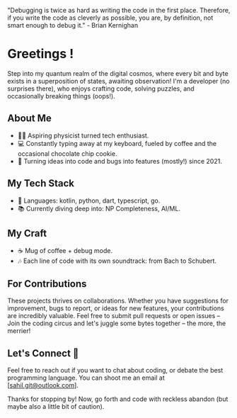 "Debugging is twice as hard as writing the code in the first place. Therefore, if you write the code as cleverly as possible, you are, by definition, not smart enough to debug it." - Brian Kernighan

# Greetings !

Step into my quantum realm of the digital cosmos, where every bit and byte exists in a superposition of states, awaiting observation!
I'm a developer (no surprises there), who enjoys crafting code, solving puzzles, and occasionally breaking things (oops!).

## About Me

- 🧙‍♂️ Aspiring physicist turned tech enthusiast.
- 💻 Constantly typing away at my keyboard, fueled by coffee and the occasional chocolate chip cookie.
- 🎨 Turning ideas into code and bugs into features (mostly!) since 2021.

## My Tech Stack

- 🔧 Languages: kotlin, python, dart, typescript, go.
- 📚 Currently diving deep into: NP Completeness, AI/ML.

## My Craft

- ☕ Mug of coffee + debug mode.
- 🎶 Each line of code with its own soundtrack: from Bach to Schubert.

## For Contributions

These projects thrives on collaborations. Whether you have suggestions for improvement, bugs to report, or ideas for new features, your contributions are incredibly valuable. Feel free to submit pull requests or open issues – Join the coding circus and let's juggle some bytes together – the more, the merrier!

## Let's Connect 🚀

Feel free to reach out if you want to chat about coding, or debate the best programming language. You can shoot me an email at [sahil.git@outlook.com].

Thanks for stopping by! Now, go forth and code with reckless abandon (but maybe also a little bit of caution).
